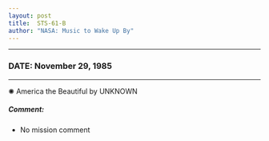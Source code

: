 ```yaml
---
layout: post
title:  STS-61-B
author: "NASA: Music to Wake Up By"
---
```


----
### DATE: November 29, 1985
----
✺ America the Beautiful by UNKNOWN

##### Comment:
* No mission comment
